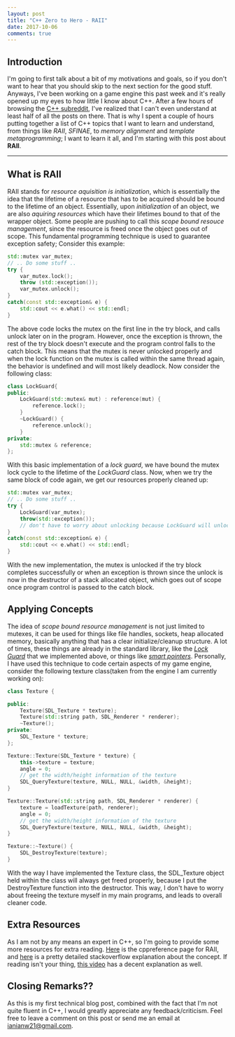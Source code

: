 ```yaml
---
layout: post
title: "C++ Zero to Hero - RAII"
date: 2017-10-06
comments: true
---
```


## Introduction

I'm going to first talk about a bit of my motivations and goals, so if you don't want to hear that you should skip to the next section for the good stuff. Anyways, I've been working on a game engine this past week and it's really opened up my eyes to how little I know about C++. After a few hours of browsing the [C++ subreddit](reddit.com/r/cpp), I've realized that I can't even understand at least half of all the posts on there. That is why I spent a couple of hours putting together a list of C++ topics that I want to learn and understand, from things like *RAII*, *SFINAE*, to *memory alignment* and *template metaprogramming*; I want to learn it all, and I'm starting with this post about **RAII**. 

***

## What is RAII

RAII stands for *resource aquisition is initialization*, which is essentially the idea that the lifetime of a resource that has to be acquired should be bound to the lifetime of an object. Essentially, upon *initialization* of an object, we are also *aquiring resources* which have their lifetimes bound to that of the wrapper object. Some people are pushing to call this *scope bound resouce management*, since the resource is freed once the object goes out of scope. This fundamental programming technique is used to guarantee exception safety; Consider this example:

```cpp
std::mutex var_mutex;
// .. Do some stuff ..
try {
    var_mutex.lock();
    throw (std::exception());
    var_mutex.unlock();
}
catch(const std::exception& e) {
    std::cout << e.what() << std::endl;
}
```

The above code locks the mutex on the first line in the try block, and calls unlock later on in the program. However, once the exception is thrown, the rest of the try block doesn't execute and the program control falls to the catch block. This means that the mutex is never unlocked properly and when the lock function on the mutex is called within the same thread again, the behavior is undefined and will most likely deadlock. Now consider the following class:

```cpp
class LockGuard{
public:
    LockGuard(std::mutex& mut) : reference(mut) {
        reference.lock();
    }
    ~LockGuard() {
        reference.unlock();
    }
private:
    std::mutex & reference;
};
```

With this basic implementation of a *lock guard*, we have bound the mutex lock cycle to the lifetime of the *LockGuard* class. Now, when we try the same block of code again, we get our resources properly cleaned up:

```cpp
std::mutex var_mutex;
// .. Do some stuff ..
try {
    LockGuard(var_mutex);
    throw(std::exception());
    // don't have to worry about unlocking because LockGuard will unlock mutex when it goes out of scope
}
catch(const std::exception& e) {
    std::cout << e.what() << std::endl;
}
```

With the new implementation, the mutex is unlocked if the try block completes successfully or when an exception is thrown since the unlock is now in the destructor of a stack allocated object, which goes out of scope once program control is passed to the catch block. 

## Applying Concepts

The idea of *scope bound resource management* is not just limited to mutexes, it can be used for things like file handles, sockets, heap allocated memory, basically anything that has a clear initialize/cleanup structure. A lot of times, these things are already in the standard library, like the [*Lock Guard*](http://en.cppreference.com/w/cpp/thread/lock_guard) that we implemented above, or things like [*smart pointers*](http://en.cppreference.com/w/cpp/memory/unique_ptr). Personally, I have used this technique to code certain aspects of my game engine, consider the following texture class(taken from the engine I am currently working on):

```cpp
class Texture {

public:
	Texture(SDL_Texture * texture);
	Texture(std::string path, SDL_Renderer * renderer);
	~Texture();
private:
	SDL_Texture * texture;
};

Texture::Texture(SDL_Texture * texture) {
	this->texture = texture;
	angle = 0;
	// get the width/height information of the texture
	SDL_QueryTexture(texture, NULL, NULL, &width, &height);
}

Texture::Texture(std::string path, SDL_Renderer * renderer) {
	texture = loadTexture(path, renderer);
	angle = 0;
	// get the width/height information of the texture
	SDL_QueryTexture(texture, NULL, NULL, &width, &height);
}

Texture::~Texture() {
	SDL_DestroyTexture(texture);
}
```

With the way I have implemented the Texture class, the SDL_Texture object held within the class will always get freed properly, because I put the DestroyTexture function into the destructor. This way, I don't have to worry about freeing the texture myself in my main programs, and leads to overall cleaner code. 

## Extra Resources

As I am not by any means an expert in C++, so I'm going to provide some more resources for extra reading. [Here](http://en.cppreference.com/w/cpp/language/raii) is the cppreference page for RAII, and [here](https://stackoverflow.com/questions/395123/raii-and-smart-pointers-in-c) is a pretty detailed stackoverflow explanation about the concept. If reading isn't your thing, [this video](https://www.youtube.com/watch?v=1ZisTEf2D7g&t=2210s) has a decent explanation as well. 

## Closing Remarks??

As this is my first technical blog post, combined with the fact that I'm not quite fluent in C++, I would greatly appreciate any feedback/criticism. Feel free to leave a comment on this post or send me an email at [ianianw21@gmail.com](mailto:ianianw21@gmail.com). 